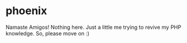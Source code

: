 # phoenix

Namaste Amigos!
Nothing here. Just a little me trying to revive my PHP knowledge. So, please move on :)
